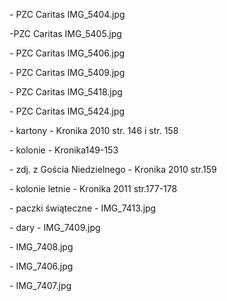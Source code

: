 \- PZC Caritas IMG_5404.jpg

 -PZC Caritas IMG_5405.jpg

\- PZC Caritas IMG_5406.jpg

\- PZC Caritas IMG_5409.jpg

\- PZC Caritas IMG_5418.jpg

\- PZC Caritas IMG_5424.jpg

\- kartony - Kronika 2010 str. 146 i str. 158

\- kolonie - Kronika149-153

\- zdj. z Gościa Niedzielnego - Kronika 2010 str.159

\- kolonie letnie - Kronika 2011 str.177-178

\- paczki świąteczne - IMG_7413.jpg

\- dary - IMG_7409.jpg

\- IMG_7408.jpg

\- IMG_7406.jpg

\- IMG_7407.jpg
